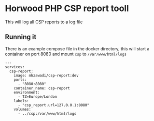 # Horwood PHP CSP report tooll

This will log all CSP reports to a log file

## Running it

There is an example compose file in the docker directory, this will start a container on port 8080 and mount `csp` to `/var/www/html/logs`

```
---
services:
  csp-report:
    image: mhzawadi/csp-report:dev
    ports:
      - "8080:8080"
    container_name: csp-report
    environment:
      - TZ=Europe/London
    labels:
      - "csp_report.url=127.0.0.1:8080"
    volumes:
      - ../csp:/var/www/html/logs
```
